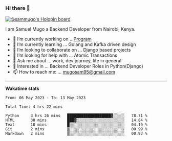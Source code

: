 ### Hi there 👋

[![@sammugo's Holopin board](https://holopin.me/sammugo)](https://holopin.io/@sammugo)

I am Samuel Mugo a Backend Developer from Nairobi, Kenya.

<!--
**sam-mugo/sam-mugo** is a ✨ _special_ ✨ repository because its `README.md` (this file) appears on your GitHub profile.
-->



- 🔭 I’m currently working on ...[Program](https://github.com/sam-mugo/program)
- 🌱 I’m currently learning ... Golang and Kafka driven design
- 👯 I’m looking to collaborate on ... Django based projects
- 🤔 I’m looking for help with ... Atomic Transactions
- 💬 Ask me about ... work, dev journey, life in general
- 💼 Interested in ... Backend Developer Roles in Python(Django) 
- 📫 How to reach me: ... [mugosam95@gmail.com](mailto:mugosam95@gmail.com)

-------
**Wakatime stats**
<!--START_SECTION:waka-->

```text
From: 06 May 2023 - To: 13 May 2023

Total Time: 4 hrs 22 mins

Python     3 hrs 26 mins   ███████████████████▓░░░░░   78.71 %
HTML       38 mins         ███▓░░░░░░░░░░░░░░░░░░░░░   14.84 %
Text       10 mins         █░░░░░░░░░░░░░░░░░░░░░░░░   04.19 %
Git        2 mins          ▒░░░░░░░░░░░░░░░░░░░░░░░░   00.99 %
Markdown   2 mins          ▒░░░░░░░░░░░░░░░░░░░░░░░░   00.93 %
```

<!--END_SECTION:waka-->





